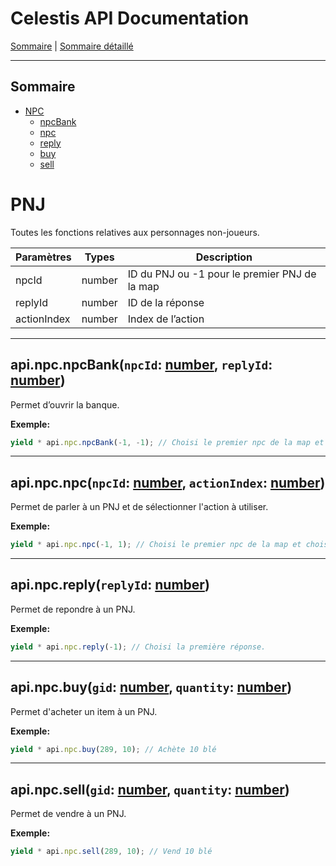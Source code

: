 # Celestis API Documentation

[Sommaire](README.md) | [Sommaire détaillé](singlepage.md)

<hr>

## Sommaire

- [NPC](npc)
  - [npcBank](#npc-npc-bank)
  - [npc](#npc-npc)
  - [reply](#npc-reply)
  - [buy](#npc-buy)
  - [sell](#npc-sell)

# PNJ

Toutes les fonctions relatives aux personnages non-joueurs.

<table>
<thead>
<tr>
<th>Paramètres</th>
<th>Types</th>
<th>Description</th>
</tr>
</thead>
<tbody>
<tr>
<td>npcId</td>
<td>number</td>
<td>ID du PNJ ou -1 pour le premier PNJ de la map</td>
</tr>
<tr>
<td>replyId</td>
<td>number</td>
<td>ID de la réponse</td>
</tr>
<tr>
<td>actionIndex</td>
<td>number</td>
<td>Index de l’action</td>
</tr>
</tbody>
</table>

<hr>

<h2 id="npc-npc-bank">
  api.npc.npcBank(<code>npcId</code>: <a href="https://developer.mozilla.org/fr-Fr/docs/Web/JavaScript/Data_structures#Number_type">number</a>, <code>replyId</code>: <a href="https://developer.mozilla.org/fr-Fr/docs/Web/JavaScript/Data_structures#Number_type">number</a>)
</h2>

Permet d’ouvrir la banque.

**Exemple:**

```js
yield * api.npc.npcBank(-1, -1); // Choisi le premier npc de la map et choisi la première réponse.
```

<hr>

<h2 id="npc-npc">
  api.npc.npc(<code>npcId</code>: <a href="https://developer.mozilla.org/fr-Fr/docs/Web/JavaScript/Data_structures#Number_type">number</a>, <code>actionIndex</code>: <a href="https://developer.mozilla.org/fr-Fr/docs/Web/JavaScript/Data_structures#Number_type">number</a>)
</h2>

Permet de parler à un PNJ et de sélectionner l'action à utiliser.

**Exemple:**

```js
yield * api.npc.npc(-1, 1); // Choisi le premier npc de la map et choisi la première action
```

<hr>

<h2 id="npc-reply">
  api.npc.reply(<code>replyId</code>: <a href="https://developer.mozilla.org/fr-Fr/docs/Web/JavaScript/Data_structures#Number_type">number</a>)
</h2>

Permet de repondre à un PNJ.

**Exemple:**

```js
yield * api.npc.reply(-1); // Choisi la première réponse.
```

<hr>

<h2 id="npc-buy">
  api.npc.buy(<code>gid</code>: <a href="https://developer.mozilla.org/fr-Fr/docs/Web/JavaScript/Data_structures#Number_type">number</a>, <code>quantity</code>: <a href="https://developer.mozilla.org/fr-Fr/docs/Web/JavaScript/Data_structures#Number_type">number</a>)
</h2>

Permet d'acheter un item à un PNJ.

**Exemple:**

```js
yield * api.npc.buy(289, 10); // Achète 10 blé
```

<hr>

<h2 id="npc-sell">
  api.npc.sell(<code>gid</code>: <a href="https://developer.mozilla.org/fr-Fr/docs/Web/JavaScript/Data_structures#Number_type">number</a>, <code>quantity</code>: <a href="https://developer.mozilla.org/fr-Fr/docs/Web/JavaScript/Data_structures#Number_type">number</a>)
</h2>

Permet de vendre à un PNJ.

**Exemple:**

```js
yield * api.npc.sell(289, 10); // Vend 10 blé
```
